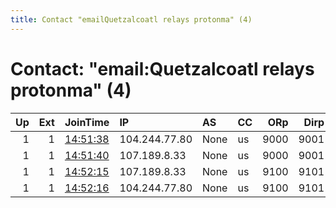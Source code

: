 ```yaml
---
title: Contact "emailQuetzalcoatl relays protonma" (4)
---
```


# Contact: "email:Quetzalcoatl relays protonma" (4)

|   Up |   Ext | JoinTime                                                                                            | IP            | AS   | CC   |   ORp |   Dirp | OS    | Version   | Nickname     |   eFamMembers |
|-----:|------:|:----------------------------------------------------------------------------------------------------|:--------------|:-----|:-----|------:|-------:|:------|:----------|:-------------|--------------:|
|    1 |     1 | [14:51:38](https://metrics.torproject.org/rs.html#details/89E1B5DA0C2CDFFE066520FA852448EE0C4F3562) | 104.244.77.80 | None | us   |  9000 |   9001 | Linux | 0.4.5.10  | Quetzalcoatl |           146 |
|    1 |     1 | [14:51:40](https://metrics.torproject.org/rs.html#details/A1AB134123F9F534C7E09B6841A7ECAFD0282240) | 107.189.8.33  | None | us   |  9000 |   9001 | Linux | 0.4.5.10  | Quetzalcoatl |           146 |
|    1 |     1 | [14:52:15](https://metrics.torproject.org/rs.html#details/CCCFD8D5FD21AC796234D914F1B7CC33ADCE52F8) | 107.189.8.33  | None | us   |  9100 |   9101 | Linux | 0.4.5.10  | Quetzalcoatl |           146 |
|    1 |     1 | [14:52:16](https://metrics.torproject.org/rs.html#details/2392ECD14824B46C0F2EAAC4862BA40EC9B930AE) | 104.244.77.80 | None | us   |  9100 |   9101 | Linux | 0.4.5.10  | Quetzalcoatl |           146 |
